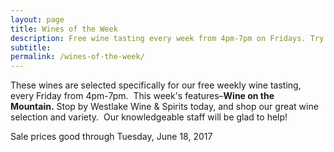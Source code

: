 ```yaml
---
layout: page
title: Wines of the Week
description: Free wine tasting every week from 4pm-7pm on Fridays. Try four different wines every week and find your next favorite bottle.
subtitle:
permalink: /wines-of-the-week/
---
```



These wines are selected specifically for our free weekly wine tasting, every Friday from 4pm-7pm. &nbsp;This week's features–**Wine on the Mountain.**&nbsp;Stop by Westlake Wine & Spirits today, and shop our great wine selection and variety. &nbsp;Our knowledgeable staff will be glad to help!

Sale prices good through Tuesday, June 18, 2017

&nbsp;